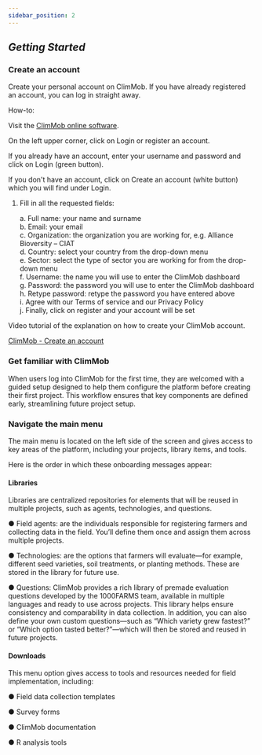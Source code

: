 ```yaml
---
sidebar_position: 2
---
```


## *Getting Started*

### Create an account

Create your personal account on ClimMob. If you have already registered an account, you can log in straight away.

How-to:

Visit the [ClimMob online software](https://1000farms.climmob.net/).

On the left upper corner, click on Login or register an account.

If you already have an account, enter your username and password and click on Login (green button).

If you don't have an account, click on Create an account (white button) which you will find under Login.

1. Fill in all the requested fields:

   a. Full name: your name and surname  
   b. Email: your email  
   c. Organization: the organization you are working for, e.g. Alliance Bioversity – CIAT  
   d. Country: select your country from the drop-down menu  
   e. Sector: select the type of sector you are working for from the drop-down menu  
   f. Username: the name you will use to enter the ClimMob dashboard  
   g. Password: the password you will use to enter the ClimMob dashboard  
   h. Retype password: retype the password you have entered above  
   i. Agree with our Terms of service and our Privacy Policy  
   j. Finally, click on register and your account will be set

Video tutorial of the explanation on how to create your ClimMob account.

[ClimMob - Create an account](https://www.youtube.com/watch?v=YgE-I37xMzg&feature=youtu.be)

### Get familiar with ClimMob 

When users log into ClimMob for the first time, they are welcomed with a guided setup designed to help them configure the platform before creating their first project. This workflow ensures that key components are defined early, streamlining future project setup.

### Navigate the main menu

The main menu is located on the left side of the screen and gives access to key areas of the platform, including your projects, library items, and tools.

Here is the order in which these onboarding messages appear:

#### Libraries

Libraries are centralized repositories for elements that will be reused in multiple projects, such as agents, technologies, and questions.

●	Field agents: are the individuals responsible for registering farmers and collecting data in the field. You’ll define them once and assign them across multiple projects.

●	Technologies: are the options that farmers will evaluate—for example, different seed varieties, soil treatments, or planting methods. These are stored in the library for future use.

●	Questions: ClimMob provides a rich library of premade evaluation questions developed by the 1000FARMS team, available in multiple languages and ready to use across projects. This library helps ensure consistency and comparability in data collection. In addition, you can also define your own custom questions—such as “Which variety grew fastest?” or “Which option tasted better?”—which will then be stored and reused in future projects.

#### Downloads 

This menu option gives access to tools and resources needed for field implementation, including:

●	Field data collection templates

●	Survey forms

●	ClimMob documentation

●	R analysis tools
	

